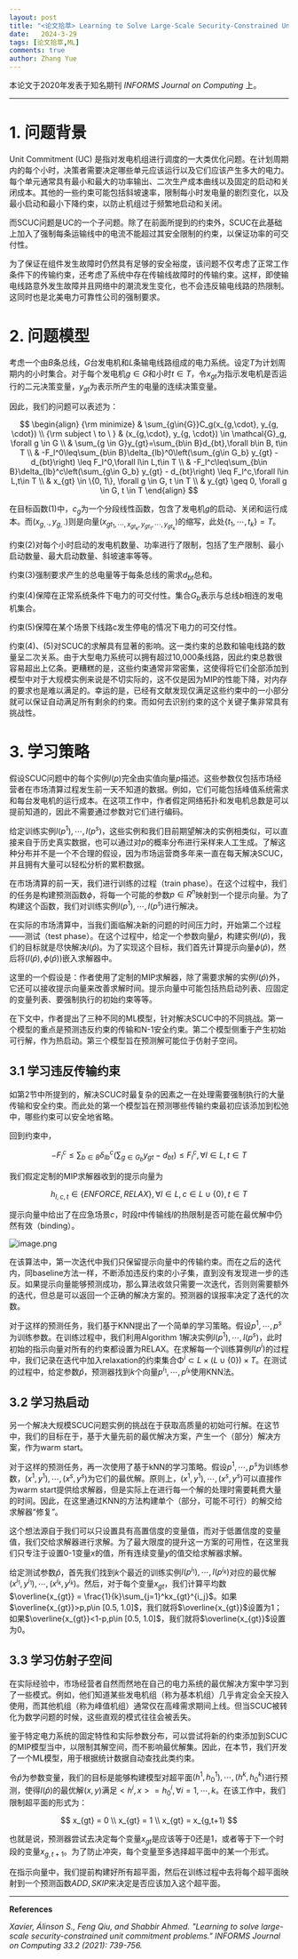 ```yaml
---
layout: post
title: "<论文拾萃> Learning to Solve Large-Scale Security-Constrained Unit Commitment Problems"
date:   2024-3-29
tags: [论文拾萃,ML]
comments: true
author: Zhang Yue
---
```


本论文于2020年发表于知名期刊 *INFORMS Journal on Computing* 上。 

---

# 1. 问题背景
Unit Commitment (UC) 是指对发电机组进行调度的一大类优化问题。在计划周期内的每个小时，决策者需要决定哪些单元应该运行以及它们应该产生多大的电力。每个单元通常具有最小和最大的功率输出、二次生产成本曲线以及固定的启动和关闭成本。其他的一些约束可能包括斜坡速率，限制每小时发电量的剧烈变化，以及最小启动和最小下降约束，以防止机组过于频繁地启动和关闭。

而SCUC问题是UC的一个子问题。除了在前面所提到的约束外，SCUC在此基础上加入了强制每条运输线中的电流不能超过其安全限制的约束，以保证功率的可交付性。

为了保证在组件发生故障时仍然具有足够的安全裕度，该问题不仅考虑了正常工作条件下的传输约束，还考虑了系统中存在传输线故障时的传输约束。这样，即使输电线路意外发生故障并且网络中的潮流发生变化，也不会违反输电线路的热限制。这同时也是北美电力可靠性公司的强制要求。

# 2. 问题模型
考虑一个由$B$条总线，$G$台发电机和$L$条输电线路组成的电力系统。设定$T$为计划周期内的小时集合。对于每个发电机$g \in G$和小时$t \in T$，令$x_{gt}$为指示发电机是否运行的二元决策变量，$y_{gt}$为表示所产生的电量的连续决策变量。

因此，我们的问题可以表述为：

$$
\begin{align}
{\rm minimize} & \sum_{g\in{G}}C_g(x_{g,\cdot}, y_{g, \cdot}) \\
{\rm subject \ to \ } &  (x_{g,\cdot}, y_{g, \cdot}) \in \mathcal{G}_g, \forall g \in G \\
& \sum_{g \in G}y_{gt}=\sum_{b\in B}d_{bt},\forall b\in B, t\in T \\
& -F_l^0\leq\sum_{b\in B}\delta_{lb}^0\left(\sum_{g\in G_b} y_{gt} - d_{bt}\right) \leq F_l^0,\forall l\in L,t\in T \\
& -F_l^c\leq\sum_{b\in B}\delta_{lb}^c\left(\sum_{g\in G_b} y_{gt} - d_{bt}\right) \leq F_l^c,\forall l\in L,t\in T \\
& x_{gt} \in \{0, 1\}, \forall g \in G, t \in T \\
& y_{gt} \geq 0, \forall g \in G, t \in T
\end{align}
$$

在目标函数(1)中，$c_g$为一个分段线性函数，包含了发电机$g$的启动、关闭和运行成本。而$(x_{g,\cdot},y_{g,\cdot})$则是向量$(x_{gt_1,\cdots,x_{gt_k},y_{gt_1},\cdots,y_{gt_k}})$的缩写，此处$\{t_1,\cdots,t_k\}=T$。

约束(2)对每个小时启动的发电机数量、功率进行了限制，包括了生产限制、最小启动数量、最大启动数量、斜坡速率等等。

约束(3)强制要求产生的总电量等于每条总线的需求$d_{bt}$总和。

约束(4)保障在正常系统条件下电力的可交付性。集合$G_b$表示与总线$b$相连的发电机集合。

约束(5)保障在某个场景下线路c发生停电的情况下电力的可交付性。

约束(4)、(5)对SCUC的求解具有显著的影响。这一类约束的总数和输电线路的数量呈二次关系。由于大型电力系统可以拥有超过10,000条线路，因此约束总数很容易超出上亿条。更糟糕的是，这些约束通常非常密集，这使得将它们全部添加到模型中对于大规模实例来说是不切实际的，这不仅是因为MIP的性能下降，对内存的要求也是难以满足的。幸运的是，已经有文献发现仅满足这些约束中的一小部分就可以保证自动满足所有剩余的约束。而如何去识别约束的这个关键子集非常具有挑战性。

# 3. 学习策略
假设SCUC问题中的每个实例$I(p)$完全由实值向量$p$描述。这些参数仅包括市场经营者在市场清算过程发生前一天不知道的数据。例如，它们可能包括峰值系统需求和每台发电机的运行成本。在这项工作中，作者假定网络拓扑和发电机总数是可以提前知道的，因此不需要通过参数对它们进行编码。

给定训练实例$I(p^1),\cdots,I(p^s)$，这些实例和我们目前期望解决的实例相类似，可以直接来自于历史真实数据，也可以通过对$p$的概率分布进行采样来人工生成。了解这种分布并不是一个不合理的假设，因为市场运营商多年来一直在每天解决SCUC，并且拥有大量可以轻松分析的累积数据。

在市场清算的前一天，我们进行训练的过程（train phase）。在这个过程中，我们的任务是构建预测函数$\phi$，将每一个可能的参数$p\in R^n$映射到一个提示向量。为了构建这个函数，我们对训练实例$I(p^1),\cdots,I(p^s)$进行解决。

在实际的市场清算中，当我们面临解决新的问题的时间压力时，开始第二个过程——测试（test phase）。在这个过程中，给定一个参数向量$\hat{p}$，构建实例$I(\hat{p})$，我们的目标就是尽快解决$I(\hat{p})$。为了实现这个目标，我们首先计算提示向量$\phi(\hat{p})$，然后将$(I(\hat{p}), \phi(\hat{p}))$嵌入求解器中。

这里的一个假设是：作者使用了定制的MIP求解器，除了需要求解的实例$I(\hat{p})$外，它还可以接收提示向量来改善求解时间。提示向量中可能包括热启动列表、应固定的变量列表、要强制执行的初始约束等等。

在下文中，作者提出了三种不同的ML模型，针对解决SCUC中的不同挑战。第一个模型的重点是预测违反约束的传输和N-1安全约束。第二个模型侧重于产生初始可行解，作为热启动。第三个模型旨在预测解可能位于仿射子空间。

## 3.1 学习违反传输约束
如第2节中所提到的，解决SCUC时最复杂的因素之一在处理需要强制执行的大量传输和安全约束。而此处的第一个模型旨在预测哪些传输约束最初应该添加到松弛中，哪些约束可以安全地省略。

回到约束中，

$$
-F_l^c\leq\sum_{b\in B}\delta_{lb}^c\left(\sum_{g\in G_b} y_{gt} - d_{bt}\right) \leq F_l^c,\forall l\in L,t\in T
$$

我们假定定制的MIP求解器收到的提示向量为

$$
h_{l,c,t} \in \{ ENFORCE, RELAX\}, \forall l \in L, c \in L \cup \{0\}, t \in T
$$

提示向量中给出了在应急场景$c$，时段$t$中传输线$l$的热限制是否可能在最优解中仍然有效（binding）。

![image.png](https://s2.loli.net/2024/03/29/bFgEWdXZaQPVB8Y.png)

在该算法中，第一次迭代中我们只保留提示向量中的传输约束。而在之后的迭代内，同baseline方法一样，不断添加违反约束的小子集，直到没有发现进一步的违反。如果提示向量能够预测成功，那么算法收敛只需要一次迭代，否则则需要额外的迭代，但总是可以返回一个正确的解决方案的。预测器的误报率决定了迭代的次数。

对于这样的预测任务，我们基于KNN提出了一个简单的学习策略。假设$p^1,\cdots,p^s$为训练参数。在训练过程中，我们利用Algorithm 1解决实例$I(p^1),\cdots,I(p^s)$，此时初始的指示向量对所有的约束都设置为RELAX。在求解每一个训练算例$I(p^i)$的过程中，我们记录在迭代中加入relaxation的约束集合$\mathcal{\Phi}^i\subset L \times(L \cup \{0\}) \times T$。在测试的过程中，给定参数$\hat{p}$，预测器找到$k$个向量$p^{i_1},\cdots,p^{i_k}$使用KNN法。

## 3.2 学习热启动
另一个解决大规模SCUC问题实例的挑战在于获取高质量的初始可行解。在这节中，我们的目标在于，基于大量先前的最优解决方案，产生一个（部分）解决方案，作为warm start。

对于这样的预测任务，再一次使用了基于kNN的学习策略。假设$p^1,\cdots,p^s$为训练参数，$(x^1,y^1),\cdots,(x^s,y^s)$为它们的最优解。原则上，$(x^1,y^1),\cdots,(x^s,y^s)$可以直接作为warm start提供给求解器，但是实际上在进行每一个解的处理时需要耗费大量的时间。因此，在这里通过KNN的方法构建单个（部分，可能不可行）的解交给求解器“修复”。

这个想法源自于我们可以只设置具有高置信度的变量值，而对于低置信度的变量值，我们交给求解器进行求解。为了最大限度的提升这一方案的可用性，在这里我们只专注于设置0-1变量$x$的值，所有连续变量$y$的值交给求解器求解。

给定测试参数$\hat{p}$，首先我们找到$k$个最近的训练实例$I(p^{i_1}),\cdots,I(p^{i_k})$对应的最优解$(x^{i_1},y^{i_1}),\cdots,(x^{i_k},y^{i_k})$。然后，对于每个变量$x_{gt}$，我们计算平均数$\overline{x_{gt}} = \frac{1}{k}\sum_{j=1}^kx_{gt}^{i_j}$。如果$\overline{x_{gt}}>p,p\in [0.5, 1.0]$，我们就将$\overline{x_{gt}}$设置为1；如果$\overline{x_{gt}}<1-p,p\in [0.5, 1.0]$，我们就将$\overline{x_{gt}}$设置为0。

## 3.3 学习仿射子空间
在实际经验中，市场经营者自然而然地在自己的电力系统的最优解决方案中学习到了一些模式。例如，他们知道某些发电机组（称为基本机组）几乎肯定会全天投入使用，而其他机组（称为峰值机组）通常仅在高峰需求期间上线。但当SCUC被转化为数学问题的时候，这些直观的模式往往会被丢失。

鉴于特定电力系统的固定特性和实际参数分布，可以尝试将新的约束添加到SCUC的MIP模型当中，以限制其解空间，而不影响最优解集。因此，在本节，我们开发了一个ML模型，用于根据统计数据自动查找此类约束。

令$\hat{p}$为参数变量，我们的目标是能够构建模型对超平面$(h^1,h_0^1),\cdots,(h^k,h_0^k)$进行预测，使得$I(\hat{p})$的最优解$(x,y)$满足$<h^i,x>=h_0^i,\forall i = 1,\cdots,k$。在该工作中，我们限制超平面的形式为：

$$
x_{gt} = 0 \\
x_{gt} = 1 \\
x_{gt} = x_{g,t+1}
$$

也就是说，预测器尝试去决定每个变量$x_{gt}$是应该等于0还是1，或者等于下一个时段的变量$x_{g,t+1}$。为了防止冲突，每个变量至多选择超平面中的某一个形式。

在指示向量中，我们提前构建好所有超平面，然后在训练过程中去将每个超平面映射到一个预测函数${ADD,SKIP}$来决定是否应该加入这个超平面。


-----------------

**References**

*Xavier, Álinson S., Feng Qiu, and Shabbir Ahmed. "Learning to solve large-scale security-constrained unit commitment problems." INFORMS Journal on Computing 33.2 (2021): 739-756.*